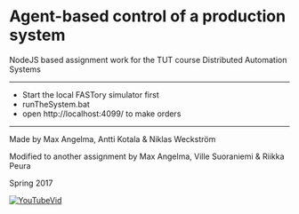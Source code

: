 # Agent-based control of a production system
NodeJS based assignment work for the TUT course Distributed Automation Systems

***

* Start the local FASTory simulator first
* runTheSystem.bat 
* open http://localhost:4099/ to make orders

***

Made by Max Angelma, Antti Kotala & Niklas Weckström

Modified to another assignment by Max Angelma, Ville Suoraniemi & Riikka Peura

Spring 2017

[![YouTubeVid](https://img.youtube.com/vi/BYvh2pmD-44/0.jpg)](https://www.youtube.com/watch?v=BYvh2pmD-44)
